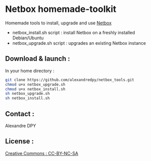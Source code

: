 # Netbox homemade-toolkit
Homemade tools to install, upgrade and use [Netbox](https://github.com/netbox-community/netbox)

- netbox_install.sh script : install Netbox on a freshly installed Debian/Ubuntu
- netbox_upgrade.sh script : upgrades an existing Netbox instance

## Download & launch : 
In your home directory :
```bash
git clone https://github.com/alexandredpy/netbox_tools.git
chmod u+x netbox_upgrade.sh
chmod u+x netbox_install.sh
sh netbox_upgrade.sh
sh netbox_install.sh
```

## Contact :
Alexandre DPY

## License :
[Creative Commons : CC-BY-NC-SA](https://creativecommons.org/licenses/by-nc-sa/4.0/)